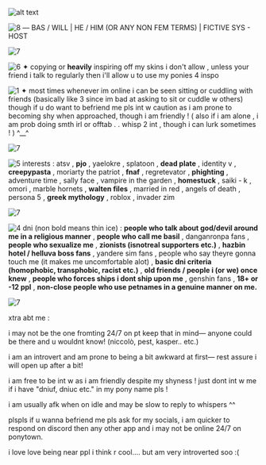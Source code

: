  ![alt text](https://i.postimg.cc/Bbt9sSg1/93-ADD40-E-3-EA3-4-FBC-BBB9-4564-D78-C94-E2.png)

![8](https://64.media.tumblr.com/d563e0636285b3919ed8b477d9bbdcac/9a5e59d4a20102aa-6d/s75x75_c1/a514a5c93521064070370e2d5e814740c469827f.gif)  — BAS / WILL  |  HE / HIM  (OR ANY NON FEM TERMS) | FICTIVE SYS - HOST

![7](https://64.media.tumblr.com/fb66c4294a017ca45668feb0ba163265/b72c845ab8e2356c-b5/s400x600/200c57bb9e7c431e878ed64a084ac3fe2375b970.pnj)

![6](https://64.media.tumblr.com/110decd6d2554ce076486f00de2ee58c/b55b2416bafcc208-22/s75x75_c1/751f305e5b6bee574f8f93b483fe493c889d5a2a.gif)    ✦    copying or __heavily__ inspiring off my skins i don't allow , unless your friend i talk to regularly then i'll allow u to use my ponies 4 inspo

![1](https://64.media.tumblr.com/097381633470718f166398191862c32e/b55b2416bafcc208-9c/s75x75_c1/bb418778614e5eff07b13c75210a6c37828cb09c.gif)    ✦   most times whenever im online i can be seen sitting or cuddling with friends (basically like 3 since im bad at asking to sit or cuddle w others) though if u do want to befriend me pls int w caution as i am prone to becoming shy when approached, though i am friendly ! ( also if i am alone , i am prob doing smth irl or offtab . . whisp 2 int , though i can lurk sometimes ! ) ^__^

![7](https://64.media.tumblr.com/fb66c4294a017ca45668feb0ba163265/b72c845ab8e2356c-b5/s400x600/200c57bb9e7c431e878ed64a084ac3fe2375b970.pnj)

![5](https://64.media.tumblr.com/466a6004ef68aace3d9fdd17f1c26af9/b55b2416bafcc208-3a/s75x75_c1/5beafc7a5649a202befac5c4bd2c4675426ebfbd.pnj) interests : atsv , **pjo**  , yaelokre , splatoon , **dead plate** , identity v , **creepypasta** , moriarty the patriot , **fnaf** , regretevator , **phighting** , adventure time , sally face , vampire in the garden , **homestuck** , saiki - k ,  omori , marble hornets , **walten files** , married in red , angels of death , persona 5 , **greek mythology** , roblox , invader zim

![7](https://64.media.tumblr.com/fb66c4294a017ca45668feb0ba163265/b72c845ab8e2356c-b5/s400x600/200c57bb9e7c431e878ed64a084ac3fe2375b970.pnj)

![4](https://64.media.tumblr.com/989e97a17d7b6979e2b35561639ea5d4/3c325a77cbf3ea01-6a/s75x75_c1/2d8176a7dc4f6d0f986580af3f8414e9febe349b.gif)  dni (non bold means thin ice) : **people who talk about god/devil around me in a religious manner** , **people who call me basil** , danganronpa fans , **people who sexualize me** , **zionists (isnotreal supporters etc.)** , **hazbin hotel / helluva boss fans** , yandere sim fans , people who say theyre gonna touch me (it makes me uncomfortable alot) , **basic dni criteria (homophobic, transphobic, racist etc.)** , **old friends / people i (or we) once knew** , **people who forces ships i dont ship upon me** , genshin fans , **18+ or -12 ppl** , **non-close people who use petnames in a genuine manner on me.**





![7](https://64.media.tumblr.com/fb66c4294a017ca45668feb0ba163265/b72c845ab8e2356c-b5/s400x600/200c57bb9e7c431e878ed64a084ac3fe2375b970.pnj)

xtra abt me :

i may not be the one fromting 24/7 on pt keep that in mind— anyone could be there and u wouldnt know! (niccolò, pest, kasper.. etc.)

i am an introvert and am prone to being a bit awkward at first— rest assure i will open up after a bit!

i am free to be int w as i am friendly despite my shyness ! just dont int w me if i have "dniuf, dniuc etc." in my pony name pls !

i am usually afk when on idle and may be slow to reply to whispers ^^

plspls if u wanna befriend me pls ask for my socials, i am quicker to respond on discord then any other app and i may not be online 24/7 on ponytown.

i love love being near ppl i think r cool.... but am very introverted soo :(
